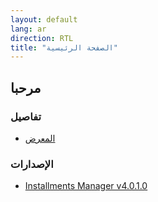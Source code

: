 ```yaml
---
layout: default
lang: ar
direction: RTL
title: "الصفحة الرئيسية"
---
```



## مرحبا

### تفاصيل

* [المعرض](screenshots_carousel.ar.html)

### الإصدارات 

* [Installments Manager v4.0.1.0](https://github.com/AlBannaTechno/InstallmentsManagerProject/releases/download/v4.0.1.0/InstallmentsManager-v4.0.1.0.exe)
